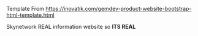 Template From https://inovatik.com/gemdev-product-website-bootstrap-html-template.html

Skynetwork REAL information website so **ITS REAL**